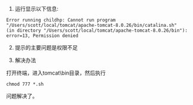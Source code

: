 

1. 运行显示以下信息:

```
Error running childhp: Cannot run program "/Users/scott/local/tomcat/apache-tomcat-8.0.26/bin/catalina.sh"
(in directory "/Users/scott/local/tomcat/apache-tomcat-8.0.26/bin"): error=13, Permission denied
```

2. 提示的主要问题是权限不足


3. 解决办法


打开终端，进入tomcat\bin目录，然后执行

```
chmod 777 *.sh
```

问题解决了。

